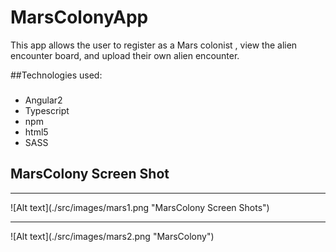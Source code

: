 # MarsColonyApp
This app allows the user to register as a Mars colonist , view the alien encounter board, and upload their own alien encounter.

##Technologies used:
###
- Angular2
- Typescript
- npm
- html5
- SASS

## MarsColony Screen Shot
<hr>
![Alt text](./src/images/mars1.png "MarsColony Screen Shots")
<br>

<hr>
![Alt text](./src/images/mars2.png "MarsColony")
